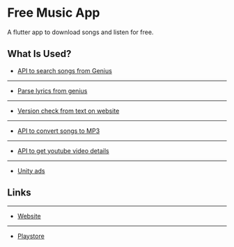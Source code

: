 # Free Music App

A flutter app to download songs and listen for free.

## What Is Used?

- [API to search songs from Genius](https://api.genius.com/)
- ----------------------------------------------------------
- [Parse lyrics from genius](https://genius.com/)
- ----------------------------------------------------------
- [Version check from text on website](https://alikales.github.io/dlm)
- ----------------------------------------------------------
- [API to convert songs to MP3](https://rapidapi.com/ytjar/api/youtube-mp36/)
- ----------------------------------------------------------
- [API to get youtube video details](https://noembed.com)
- ----------------------------------------------------------
- [Unity ads](https://dashboard.unity3d.com)

## Links

- ----------------------------------------------------------
- [Website](https://alikales.github.io/dlm/)
- ----------------------------------------------------------
- [Playstore](https://play.google.com/store/apps/details?id=com.caroby.music_app&hl=en&gl=US)
